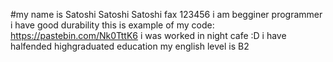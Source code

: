 #my name is Satoshi Satoshi Satoshi
fax 123456
i am begginer programmer
i have good durability
this is example of my code: https://pastebin.com/Nk0TttK6
i was worked in night cafe :D
i have halfended highgraduated education
my english level is B2

